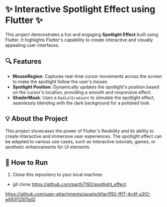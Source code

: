 # ✨ Interactive Spotlight Effect using Flutter ✨

This project demonstrates a fun and engaging **Spotlight Effect** built using Flutter. It highlights Flutter's capability to create interactive and visually appealing user interfaces.

## 🔍 Features

- **MouseRegion**: Captures real-time cursor movements across the screen to make the spotlight follow the user's mouse.  
- **Spotlight Position**: Dynamically updates the spotlight's position based on the cursor's location, providing a smooth and responsive effect.  
- **ShaderMask**: Uses a `RadialGradient` to simulate the spotlight effect, seamlessly blending with the dark background for a polished look.  

## 💡 About the Project

This project showcases the power of Flutter's flexibility and its ability to create interactive and immersive user experiences. The spotlight effect can be adapted to various use cases, such as interactive tutorials, games, or aesthetic enhancements for UI elements.

## 🚀 How to Run

1. Clone this repository to your local machine:
  - git clone https://github.com/parth7192/spotlight_effect

https://github.com/user-attachments/assets/bfac1f92-fff7-4c4f-a3f2-a493f1287bd2
